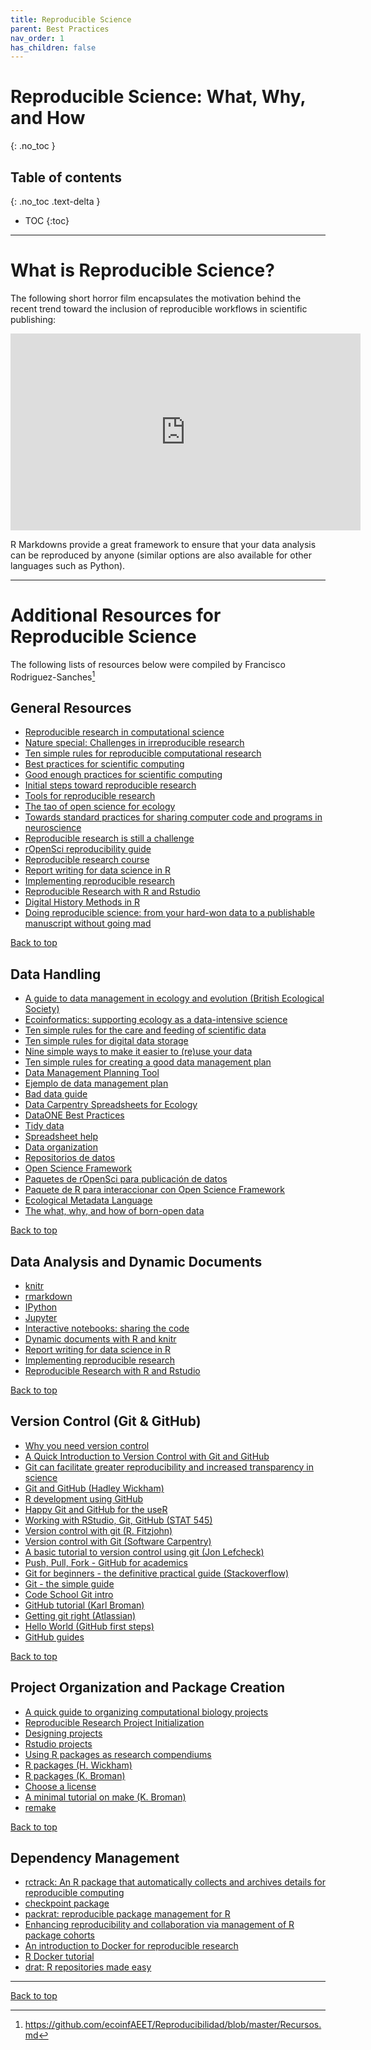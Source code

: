 ```yaml
---
title: Reproducible Science
parent: Best Practices
nav_order: 1
has_children: false
---
```


# Reproducible Science: What, Why, and How
{: .no_toc }


## Table of contents
{: .no_toc .text-delta }

- TOC
{:toc}

---

# What is Reproducible Science?

The following short horror film encapsulates the motivation behind the recent trend toward the inclusion of reproducible workflows in scientific publishing:

<iframe width="560" height="315" src="https://www.youtube.com/embed/s3JldKoA0zw" title="YouTube video player" frameborder="0" allow="accelerometer; autoplay; clipboard-write; encrypted-media; gyroscope; picture-in-picture" allowfullscreen></iframe>

R Markdowns provide a great framework to ensure that your data analysis can be reproduced by anyone (similar options are also available for other languages such as Python).

---

# Additional Resources for Reproducible Science

The following lists of resources below were compiled by Francisco Rodriguez-Sanches[^1]

[^1]: https://github.com/ecoinfAEET/Reproducibilidad/blob/master/Recursos.md  


## General Resources

- [Reproducible research in computational science](http://dx.doi.org/10.1126/science.1213847)
- [Nature special: Challenges in irreproducible research](http://www.nature.com/news/reproducibility-1.17552)
- [Ten simple rules for reproducible computational research](http://dx.doi.org/10.1371/journal.pcbi.1003285)
- [Best practices for scientific computing](http://dx.doi.org/10.1371/journal.pbio.1001745)
- [Good enough practices for scientific computing](http://swcarpentry.github.io/good-enough-practices-in-scientific-computing/)
- [Initial steps toward reproducible research](http://kbroman.org/steps2rr/)
- [Tools for reproducible research](http://kbroman.org/Tools4RR)
- [The tao of open science for ecology](http://dx.doi.org/10.1890/ES14-00402.1)
- [Towards standard practices for sharing computer code and programs in neuroscience](http://biorxiv.org/content/early/2016/04/04/045104)
- [Reproducible research is still a challenge](https://ropensci.org/blog/2014/06/09/reproducibility/)
- [rOpenSci reproducibility guide](http://ropensci.github.io/reproducibility-guide/)
- [Reproducible research course](https://www.coursera.org/learn/reproducible-research)
- [Report writing for data science in R](https://leanpub.com/reportwriting)
- [Implementing reproducible research](https://osf.io/s9tya/wiki/home/)
- [Reproducible Research with R and Rstudio](http://christophergandrud.github.io/RepResR-RStudio/)
- [Digital History Methods in R](http://lincolnmullen.com/projects/dh-r/)
- [Doing reproducible science: from your hard-won data to a publishable manuscript without going mad](https://github.com/Pakillo/ReproducibleScience/raw/master/ReproducibleScience.pdf)

[Back to top](#top)


## Data Handling

- [A guide to data management in ecology and evolution (British Ecological Society)](http://www.britishecologicalsociety.org/wp-content/uploads/Publ_Data-Management-Booklet.pdf)
- [Ecoinformatics: supporting ecology as a data-intensive science](http://dx.doi.org/10.1016/j.tree.2011.11.016)
- [Ten simple rules for the care and feeding of scientific data](http://dx.doi.org/10.1371/journal.pcbi.1003542)
- [Ten simple rules for digital data storage](https://doi.org/10.7287/peerj.preprints.1448v2)
- [Nine simple ways to make it easier to (re)use your data](http://dx.doi.org/10.4033/iee.2013.6b.6.f)
- [Ten simple rules for creating a good data management plan](http://doi.org/10.1371/journal.pcbi.1004525)
- [Data Management Planning Tool](https://dmptool.org/)
- [Ejemplo de data management plan](https://www.dataone.org/sites/all/documents/DMP_Copepod_Formatted.pdf)
- [Bad data guide](https://github.com/Quartz/bad-data-guide)
- [Data Carpentry Spreadsheets for Ecology](http://www.datacarpentry.org/spreadsheet-ecology-lesson/)
- [DataONE Best Practices](https://www.dataone.org/best-practices)
- [Tidy data](http://dx.doi.org/10.18637/jss.v059.i10)
- [Spreadsheet help](http://cdluc3.github.io/spreadsheet-help/)
- [Data organization](http://kbroman.org/dataorg/)
- [Repositorios de datos](http://www.re3data.org/)
- [Open Science Framework](http://osf.io)
- [Paquetes de rOpenSci para publicación de datos](http://ropensci.org/packages/#data_publication)
- [Paquete de R para interaccionar con Open Science Framework](https://github.com/chartgerink/osfr)
- [Ecological Metadata Language](http://knb.ecoinformatics.org/software/eml/)
- [The what, why, and how of born-open data](http://link.springer.com/article/10.3758%2Fs13428-015-0630-z)

[Back to top](#top)



## Data Analysis and Dynamic Documents

- [knitr](http://yihui.name/knitr/)
- [rmarkdown](http://rmarkdown.rstudio.com)
- [IPython](http://ipython.org/)
- [Jupyter](https://jupyter.org/)
- [Interactive notebooks: sharing the code](http://www.nature.com/news/interactive-notebooks-sharing-the-code-1.16261)
- [Dynamic documents with R and knitr](https://www.crcpress.com/Dynamic-Documents-with-R-and-knitr-Second-Edition/Xie/9781498716963)
- [Report writing for data science in R](https://leanpub.com/reportwriting)
- [Implementing reproducible research](https://osf.io/s9tya/wiki/home/)
- [Reproducible Research with R and Rstudio](http://christophergandrud.github.io/RepResR-RStudio/)

[Back to top](#top)


## Version Control (Git & GitHub)

- [Why you need version control](http://ellisp.github.io/blog/2016/09/16/version-control)
- [A Quick Introduction to Version Control with Git and GitHub](http://dx.doi.org/10.1371/journal.pcbi.1004668)
- [Git can facilitate greater reproducibility and increased transparency in science](http://dx.doi.org/10.1186/1751-0473-8-7)
- [Git and GitHub (Hadley Wickham)](http://r-pkgs.had.co.nz/git.html)
- [R development using GitHub](https://github.com/MangoTheCat/github-workshop#readme)
- [Happy Git and GitHub for the useR](http://happygitwithr.com/)
- [Working with RStudio, Git, GitHub (STAT 545)](http://stat545-ubc.github.io/git00_index.html)
- [Version control with git (R. Fitzjohn)](http://nicercode.github.io/2014-02-13-UNSW/lessons/70-version-control/)
- [Version control with Git (Software Carpentry)](http://software-carpentry.org/v5/novice/git/index.html)
- [A basic tutorial to version control using git (Jon Lefcheck)](http://jonlefcheck.net/2013/11/04/a-basic-tutorial-to-version-control-using-git/)
- [Push, Pull, Fork - GitHub for academics](http://www.hybridpedagogy.com/Journal/push-pull-fork-github-for-academics/)
- [Git for beginners - the definitive practical guide (Stackoverflow)](http://stackoverflow.com/questions/315911/git-for-beginners-the-definitive-practical-guide)
- [Git - the simple guide](http://rogerdudler.github.io/git-guide/)
- [Code School Git intro](https://try.github.io/levels/1/challenges/1)
- [GitHub tutorial (Karl Broman)](http://kbroman.org/github_tutorial/)
- [Getting git right (Atlassian)](https://www.atlassian.com/git/)
- [Hello World (GitHub first steps)](https://guides.github.com/activities/hello-world/)
- [GitHub guides](https://guides.github.com/)

[Back to top](#top)


## Project Organization and Package Creation

- [A quick guide to organizing computational biology projects](http://dx.doi.org/10.1371/journal.pcbi.1000424)
- [Reproducible Research Project Initialization](https://github.com/Reproducible-Science-Curriculum/rr-init)
- [Designing projects](http://nicercode.github.io/blog/2013-04-05-projects/)
- [Rstudio projects](https://support.rstudio.com/hc/en-us/articles/200526207-Using-Projects)
- [Using R packages as research compendiums](https://github.com/ropensci/rrrpkg)
- [R packages (H. Wickham)](http://r-pkgs.had.co.nz/)
- [R packages (K. Broman)](http://kbroman.org/pkg_primer/)
- [Choose a license](http://choosealicense.com/)
- [A minimal tutorial on make (K. Broman)](http://kbroman.org/minimal_make/)
- [remake](https://github.com/richfitz/remake)

[Back to top](#top)


## Dependency Management

- [rctrack: An R package that automatically collects and archives details for reproducible computing](http://dx.doi.org/10.1186/1471-2105-15-138)
- [checkpoint package](https://cran.r-project.org/web/packages/checkpoint/vignettes/checkpoint.html)
- [packrat: reproducible package management for R](https://rstudio.github.io/packrat/)
- [Enhancing reproducibility and collaboration via management of R package cohorts](http://arxiv.org/abs/1501.02284)
- [An introduction to Docker for reproducible research](http://dx.doi.org/10.1145/2723872.2723882)
- [R Docker tutorial](http://ropenscilabs.github.io/r-docker-tutorial/)
- [drat: R repositories made easy](http://eddelbuettel.github.io/drat/)

---

[Back to top](#top)
